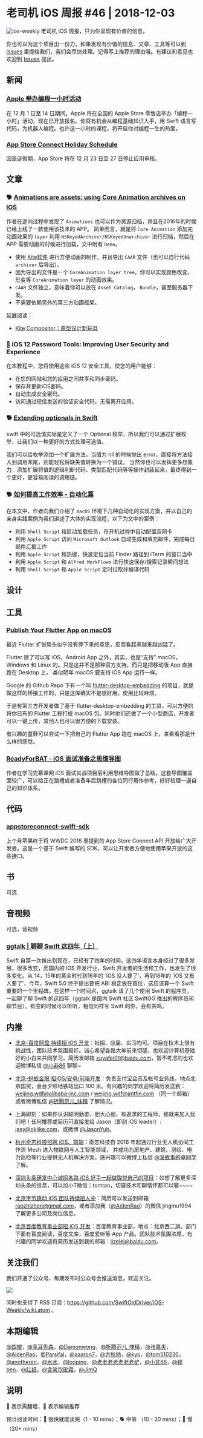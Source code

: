 # 老司机 iOS 周报 #46 | 2018-12-03

![ios-weekly](https://github.com/SwiftOldDriver/iOS-Weekly/blob/master/assets/ios-weekly.png?raw=true)
老司机 iOS 周报，只为你呈现有价值的信息。

你也可以为这个项目出一份力，如果发现有价值的信息、文章、工具等可以到 [Issues](https://github.com/SwiftOldDriver/iOS-Weekly/issues) 里提给我们，我们会尽快处理。记得写上推荐的理由哦。有建议和意见也欢迎到 [Issues](https://github.com/SwiftOldDriver/iOS-Weekly/issues) 提出。

## 新闻

### [Apple 举办编程一小时活动](https://www.apple.com/cn/today/collection/hourofcode/)

在 12 月 1 日至 14 日期间，Apple 将在全国的 Apple Store 零售店举办「编程一小时」活动，现在已开放报名。你将有机会从编程基础知识入手，用 Swift 语言写代码，为机器人编程。也许这一小时的课程，将开启你对编程一生的热爱。

### [App Store Connect Holiday Schedule](https://developer.apple.com/news/?id=11272018)

因圣诞假期，App Store 将在 12 月 23 日至 27 日停止应用审核。

## 文章

### 🐕 [Animations are assets: using Core Animation archives on iOS](https://rambo.codes/ios/2018/11/11/animations-are-assets.html)

作者在逆向过程中发现了 `Animations` 也可以作为资源归档，并且在2016年的时候已经上线了一款使用该技术的 APP。
简单而言，就是将 `Core Animation` 添加完动画效果的 `layer` 利用 `NSKeyedArchiver/NSKeyedUnarchiver` 进行归档，然后在 APP 需要动画的时候进行加载，文中附有 `Demo`。

- 使用 [Kite软件](https://kiteapp.co/) 进行方便动画的制作，并且导出 `CAAR` 文件（也可以自行代码 `archiver` 后导出）。
- 因为导出的文件是一个 `CoreAnimation layer tree`，你可以实现颜色改变，形变等 `CoreAnimation layer` 的动画效果。
- `CAAR` 文件独立，意味着你可以放在 `Asset Catalog`， `Bundle`，甚至服务器下发。
- 不需要依赖另外的第三方动画框架。

延展阅读：

- [Kite Compositor：原型设计新玩具](https://zhuanlan.zhihu.com/p/25673691)

### 🐢 iOS 12 Password Tools: Improving User Security and Experience

在本教程中，您将使用这些 iOS 12 安全工具，使您的用户能够：
- 在您的网站和您的应用之间共享和同步密码。
- 保存并更新iOS密码。
- 自动生成安全密码。
- 访问通过短信发送的验证安全代码，无需离开应用。

### 🐕 [Extending optionals in Swift](https://www.swiftbysundell.com/posts/extending-optionals-in-swift)

swift 中的可选值实际是定义了一个 Optional<Wrapped> 枚举，所以我们可以通过扩展枚举，让我们以一种更好的方式处理可选值。

我们可以给枚举添加一个扩展方法，当值为 nil 的时候抛出 error，直接将方法接入到调用末尾，则能轻松将缺失值转换为一个错误。
当然你也可以发挥更多想象力，添加扩展将值的逻辑判断代码、类型匹配代码等等操作封装起来，最终得到一个更好，更容易阅读的调用链。

### 🐕 [如何提高工作效率 - 自动化篇](https://juejin.im/post/5bfac61ee51d454af013a900)

在本文中，作者向我们介绍了 `macOS` 环境下几种自动化的实现方案，并以自己的亲身实践案例为我们讲述了大体的实现流程，以下为文中的案例：
- 利用 `Shell Script` 和启动加载任务，在开机过程中自动配置双网卡
- 利用 `Apple Script` 访问 `Microsoft Outlook` 自动生成和填充邮件，完成每日邮件汇报工作
- 利用 `Apple Script` 和热键，快速定位当前 Finder 路径到 iTerm 的窗口当中
- 利用 `Apple Script` 和 `Alfred WorkFlows` 进行快速保存/搜索记录瞬间想法
- 利用 `Shell Script` 和 `Apple Script` 定时拉取并编译代码

## 设计

## 工具

### [Publish Your Flutter App on macOS](https://feather-apps.com/)

最近 Flutter 扩张势头似乎没有停下来的意思，反而看起来越来越凶猛了。

Flutter 除了可以写 iOS，Android App 之外，其实，也是“支持” macOS， Windows 和 Linux 的。只是这并不是那种官方支持，而只是把移动版 App 直接跑在 Desktop 上， 类似明年 macOS 要支持 iOS App 运行一样。

Google 的 Github Repo 下有一个叫 [flutter-desktop-embedding](https://github.com/google/flutter-desktop-embedding/) 的项目，就是做这样的桥接工作的，只是这库确实不是很好用，使用比较麻烦。

于是有第三方开发者做了基于 flutter-desktop-embedding 的工具，可以方便的将你已有的 Flutter 工程打成 macOS 包。同时他们还做了一个小型商店，开发者可以一键上传，其他人也可以很方便的下载安装。

有兴趣的童鞋可以尝试一下把自己的 Flutter App 跑在 macOS 上，来看看那是什么样的感觉。

### [ReadyForBAT - iOS 面试准备之思维导图](https://github.com/MisterBooo/ReadyForBAT)

作者在学习完慕课网 iOS 面试实战项目后利用思维导图做了总结。这套导图覆盖面较广，可以给正在跳槽或者准备年后跳槽的各位同行用作参考，好好梳理一遍自己的知识体系。

## 代码

### [appstoreconnect-swift-sdk](https://github.com/AvdLee/appstoreconnect-swift-sdk)

上个月苹果终于将 WWDC 2018 里提到的 App Store Connect API 开放给广大开发者。这是一个基于 Swift 编写的 SDK，可以让开发者方便地使用苹果开放的这些接口。

## 书

可选

## 音视频

可选，音视频


### [ggtalk | 聊聊 Swift 这四年（上）](http://talk.swift.gg/5)

Swift 自第一次推出到现在，已经有了四年的时间。这四年语言本身经过了很多发展，很多改变，而国内的 iOS 开发行业，Swift 开发者的生活和工作，也发生了很多变化。从 14，15年的黄金时代到16年的 ‘iOS 没人要了’，再到18年的 ‘iOS 又有人要了’，今年，Swift 5.0 终于提出要把 ABI 稳定放在首位，这应该算一个 Swift 重要的一个里程碑。在这样一个时间点，ggtalk 请了几个使用 Swift 的程序员，一起聊了聊 Swift 的这四年（ggtalk 是国内 Swift 社区 SwiftGG 推出的程序员闲聊节目）。有空的时候可以听听，相信同样写 Swift 的你，会有共鸣。

## 内推

- [北京-百度网盘 持续招 iOS 开发](https://talent.baidu.com/external/baidu/index.html#/jobDetail/2/102507)：社招、应届、实习均可。项目在技术上很有挑战性，团队技术氛围极好。诚心希望各路大神前来切磋，也欢迎计算机基础好的小白来共同学习。简历发邮箱 xuyafei01@baidu.com，暂不考虑的也欢迎微博私信 [@小非86](https://weibo.com/xuyafei86) 聊聊~

- [北京-蚂蚁金服 招iOS/安卓/前端开发](https://job.alibaba.com/zhaopin/position_detail.htm?trace=qrcode_share&positionCode=GP031268&from=timeline&isappinstalled=0)：负责支付宝会员及帐号业务线，地点北京国贸，金台夕照地铁站出口 100 米。有兴趣的同学欢迎将简历发送到：weijing.wdf@alibaba-inc.com / weijing.wdf@antfin.com （同一个邮箱）或者微博私信 [@折腾范儿_味精](https://weibo.com/agvicking) 了解情况。

- 上海即刻：如果你认识聪明勤奋、胆大心细、有追求的工程师，那就来加入我们吧！任何推荐或简历可直接发给 Jason（即刻 iOS leader）: jasy@okjike.com，或微博 [@JasonYuh](https://weibo.com/jasonyuh)。

- [杭州奇志科技招聘 iOS、前端](https://www.lagou.com/gongsi/34872.html)：奇志科技自 2016 年起通过行业无人机协同工作流 Mesh 进入物联网与人工智能领域， 并成功为房地产、建筑、测绘、电力巡检等行业提供无人机解决方案。感兴趣可以微博上私信 [@没故事的卓同学](https://weibo.com/u/1926303682) 了解。

- [深圳头条研发中心诚招各路 iOS 好手一起做取悦自己的项目](https://job.toutiao.com/2018/spring_referral/?token=alPR8WCv8nnnc5QqtsyKjw%3D%3D&key=MTY1MDMsMTg0MTQsMjA1MjAsMTk1NjEsMTU2ODksMTc0ODk%3D)：如想了解更多深圳头条的信息，可以加小T微信：tomtan，切磋技术和聊情怀都可以喔~~~~

- [北京字节跳动 iOS 团队持续招人中](https://job.toutiao.com/society)：简历可以发送到邮箱 raozhizhen@gmail.com，或者添加我（[@AidenRao](https://weibo.com/AidenRao)）的微信 jingmu1994 了解更多公司及岗位信息。

- [北京百度教育事业部招 iOS 开发](https://www.baidu.com/s?wd=百度)：百度教育事业部，地点：北京西二旗。部门下面有百度阅读，百度文库，百度爱听等 App 产品。团队技术氛围浓厚，有兴趣的同学欢迎将简历发送到我的邮箱：lizelei@baidu.com。

## 关注我们

我们开通了公众号，每期发布时公众号会推送消息，欢迎关注。

![](https://github.com/SwiftOldDriver/iOS-Weekly/blob/master/assets/qrcode_for_wechat.jpg?raw=true)

同时也支持了 RSS 订阅：https://github.com/SwiftOldDriver/iOS-Weekly/wiki.atom 。

## 本期编辑

[@四娘](https://kemchenj.github.io)，[@享耳先森](https://github.com/iblacksun)，[@Damonwong](https://weibo.com/damonone)，[@折腾范儿_味精](http://weibo.com/agvicking)，[@张嘉夫](https://weibo.com/2949394297)，[@AidenRao](https://weibo.com/AidenRao)，[@Parsifal](https://weibo.com/parsifalchang)，[@aaaron7](https://weibo.com/aaaron7)，[@方秋枋](https://weibo.com/100mango)，[@kyo](https://github.com/KyoLi)，[@tom510230](https://xiaozhuanlan.com/u/6682065345)，[@anotheren](https://anotheren.com)，[@水水](https://www.xuyanlan.com)，[@looping](https://github.com/looping)，[@老老老老老老老驴](https://weibo.com/u/6090610445)，[@小非86](https://weibo.com/xuyafei86)，[@邦ben](http://weibo.com/linwenbang)，[@红纸](https://github.com/nianran)，[@含笑饮砒霜](http://chinafish.news)，[@JimQ](https://github.com/waz0820)

## 说明

🚧 表示需翻墙，🌟 表示编辑推荐

预计阅读时间：🐎 很快就能读完（1 - 10 mins）；🐕 中等 （10 - 20 mins）；🐢 慢（20+ mins）
